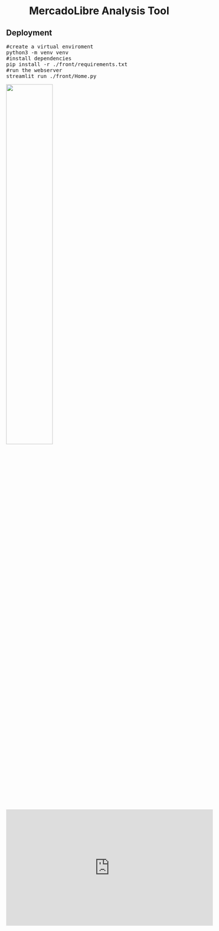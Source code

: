 <h1 align="center">MercadoLibre Analysis Tool</h1>

<h2>Deployment</h2>
<pre>
#create a virtual enviroment
python3 -m venv venv
#install dependencies
pip install -r ./front/requirements.txt
#run the webserver
streamlit run ./front/Home.py
</pre>

[<img src="https://i.ytimg.com/vi/Hc79sDi3f0U/maxresdefault.jpg" width="50%">](https://www.youtube.com/watch?v=wSdT-SArM2Q "Now in Android: 55")

<html>

<iframe width="560" height="315" src="https://www.youtube-nocookie.com/embed/wSdT-SArM2Q?si=Cps2eCQfOoyV2SxR&amp;controls=0" title="YouTube video player" frameborder="0" allow="accelerometer; autoplay; clipboard-write; encrypted-media; gyroscope; picture-in-picture; web-share" allowfullscreen></iframe>

</html>

